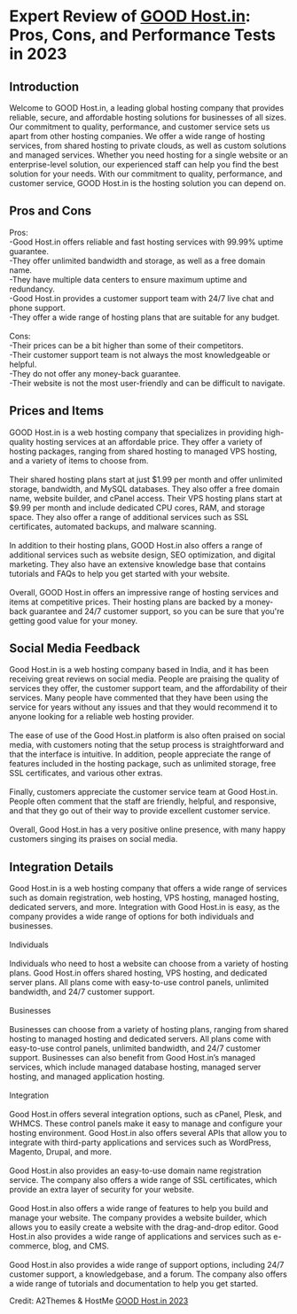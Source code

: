 <h1>Expert Review of <a href="https://a2themes.com/good-hostin-reviews">GOOD Host.in</a>: Pros, Cons, and Performance Tests in 2023</h1>
<h2>Introduction</h2>
Welcome to GOOD Host.in, a leading global hosting company that provides reliable, secure, and affordable hosting solutions for businesses of all sizes. Our commitment to quality, performance, and customer service sets us apart from other hosting companies. We offer a wide range of hosting services, from shared hosting to private clouds, as well as custom solutions and managed services. Whether you need hosting for a single website or an enterprise-level solution, our experienced staff can help you find the best solution for your needs. With our commitment to quality, performance, and customer service, GOOD Host.in is the hosting solution you can depend on.
<h2>Pros and Cons</h2>
Pros:<br>-Good Host.in offers reliable and fast hosting services with 99.99% uptime guarantee.<br>-They offer unlimited bandwidth and storage, as well as a free domain name.<br>-They have multiple data centers to ensure maximum uptime and redundancy.<br>-Good Host.in provides a customer support team with 24/7 live chat and phone support.<br>-They offer a wide range of hosting plans that are suitable for any budget.<br><br>Cons:<br>-Their prices can be a bit higher than some of their competitors.<br>-Their customer support team is not always the most knowledgeable or helpful.<br>-They do not offer any money-back guarantee.<br>-Their website is not the most user-friendly and can be difficult to navigate.
<h2>Prices and Items</h2>
GOOD Host.in is a web hosting company that specializes in providing high-quality hosting services at an affordable price. They offer a variety of hosting packages, ranging from shared hosting to managed VPS hosting, and a variety of items to choose from.<br><br>Their shared hosting plans start at just $1.99 per month and offer unlimited storage, bandwidth, and MySQL databases. They also offer a free domain name, website builder, and cPanel access. Their VPS hosting plans start at $9.99 per month and include dedicated CPU cores, RAM, and storage space. They also offer a range of additional services such as SSL certificates, automated backups, and malware scanning.<br><br>In addition to their hosting plans, GOOD Host.in also offers a range of additional services such as website design, SEO optimization, and digital marketing. They also have an extensive knowledge base that contains tutorials and FAQs to help you get started with your website.<br><br>Overall, GOOD Host.in offers an impressive range of hosting services and items at competitive prices. Their hosting plans are backed by a money-back guarantee and 24/7 customer support, so you can be sure that you're getting good value for your money.
<h2>Social Media Feedback</h2>
Good Host.in is a web hosting company based in India, and it has been receiving great reviews on social media. People are praising the quality of services they offer, the customer support team, and the affordability of their services. Many people have commented that they have been using the service for years without any issues and that they would recommend it to anyone looking for a reliable web hosting provider.<br><br>The ease of use of the Good Host.in platform is also often praised on social media, with customers noting that the setup process is straightforward and that the interface is intuitive. In addition, people appreciate the range of features included in the hosting package, such as unlimited storage, free SSL certificates, and various other extras.<br><br>Finally, customers appreciate the customer service team at Good Host.in. People often comment that the staff are friendly, helpful, and responsive, and that they go out of their way to provide excellent customer service.<br><br>Overall, Good Host.in has a very positive online presence, with many happy customers singing its praises on social media.
<h2>Integration Details</h2>
Good Host.in is a web hosting company that offers a wide range of services such as domain registration, web hosting, VPS hosting, managed hosting, dedicated servers, and more. Integration with Good Host.in is easy, as the company provides a wide range of options for both individuals and businesses.<br><br>Individuals<br><br>Individuals who need to host a website can choose from a variety of hosting plans. Good Host.in offers shared hosting, VPS hosting, and dedicated server plans. All plans come with easy-to-use control panels, unlimited bandwidth, and 24/7 customer support.<br><br>Businesses<br><br>Businesses can choose from a variety of hosting plans, ranging from shared hosting to managed hosting and dedicated servers. All plans come with easy-to-use control panels, unlimited bandwidth, and 24/7 customer support. Businesses can also benefit from Good Host.in’s managed services, which include managed database hosting, managed server hosting, and managed application hosting.<br><br>Integration<br><br>Good Host.in offers several integration options, such as cPanel, Plesk, and WHMCS. These control panels make it easy to manage and configure your hosting environment. Good Host.in also offers several APIs that allow you to integrate with third-party applications and services such as WordPress, Magento, Drupal, and more.<br><br>Good Host.in also provides an easy-to-use domain name registration service. The company also offers a wide range of SSL certificates, which provide an extra layer of security for your website.<br><br>Good Host.in also offers a wide range of features to help you build and manage your website. The company provides a website builder, which allows you to easily create a website with the drag-and-drop editor. Good Host.in also provides a wide range of applications and services such as e-commerce, blog, and CMS.<br><br>Good Host.in also provides a wide range of support options, including 24/7 customer support, a knowledgebase, and a forum. The company also offers a wide range of tutorials and documentation to help you get started.
<p>Credit: A2Themes & HostMe <a href="https://a2themes.com/good-hostin-reviews">GOOD Host.in 2023</a></p>